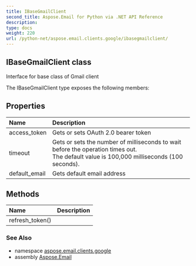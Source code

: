 ```yaml
---
title: IBaseGmailClient
second_title: Aspose.Email for Python via .NET API Reference
description: 
type: docs
weight: 220
url: /python-net/aspose.email.clients.google/ibasegmailclient/
---
```


## IBaseGmailClient class

Interface for base class of Gmail client

The IBaseGmailClient type exposes the following members:
## Properties
| Name | Description |
| :- | :- |
|access_token|Gets or sets OAuth 2.0 bearer token|
|timeout|Gets or sets the number of milliseconds to wait before the operation times out.<br/>            The default value is 100,000 milliseconds (100 seconds).|
|default_email|Gets default email address|
## Methods
| Name | Description |
| :- | :- |
|refresh_token()|  |

### See Also

* namespace [aspose.email.clients.google](/email/python-net/aspose.email.clients.google/)
* assembly [Aspose.Email](/email/python-net/)

